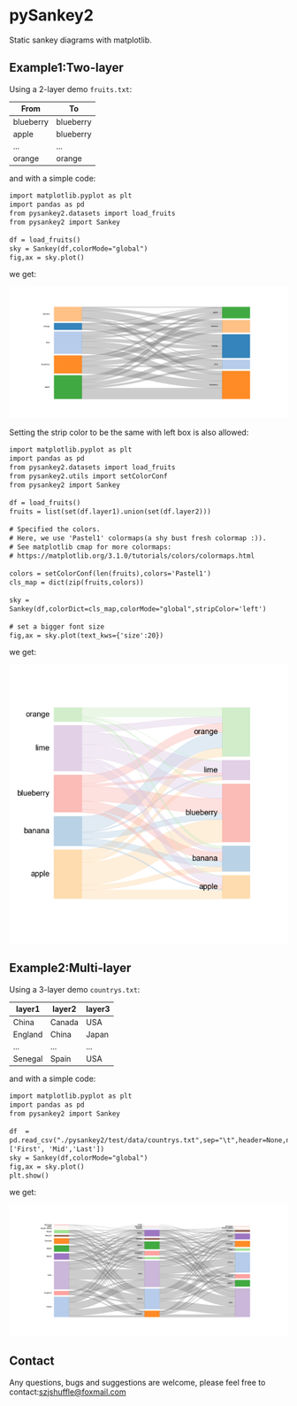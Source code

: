 # pySankey2
Static sankey diagrams with matplotlib. 



## Example1:Two-layer 

Using a 2-layer demo `fruits.txt`:

| From      | To        |
| --------- | --------- |
| blueberry | blueberry |
| apple     | blueberry |
| ...       | ...       |
| orange    | orange    |

and with a simple code:

```
import matplotlib.pyplot as plt
import pandas as pd
from pysankey2.datasets import load_fruits
from pysankey2 import Sankey

df = load_fruits()
sky = Sankey(df,colorMode="global")
fig,ax = sky.plot()
```

we get:

![fruits](./example/fruit_1.png)

Setting the strip color to be the same with left box is also allowed:

```
import matplotlib.pyplot as plt
import pandas as pd
from pysankey2.datasets import load_fruits
from pysankey2.utils import setColorConf
from pysankey2 import Sankey

df = load_fruits()
fruits = list(set(df.layer1).union(set(df.layer2)))

# Specified the colors.
# Here, we use 'Pastel1' colormaps(a shy bust fresh colormap :)).
# See matplotlib cmap for more colormaps:
# https://matplotlib.org/3.1.0/tutorials/colors/colormaps.html

colors = setColorConf(len(fruits),colors='Pastel1')
cls_map = dict(zip(fruits,colors))

sky = Sankey(df,colorDict=cls_map,colorMode="global",stripColor='left')

# set a bigger font size 
fig,ax = sky.plot(text_kws={'size':20})
```

we get:

![fruits](./example/fruit_2.png)





## Example2:Multi-layer

Using a 3-layer demo `countrys.txt`:

| layer1  | layer2 | layer3 |
| ------- | ------ | ------ |
| China   | Canada | USA    |
| England | China  | Japan  |
| ...     | ...    | ...    |
| Senegal | Spain  | USA    |

and with a simple code:

```
import matplotlib.pyplot as plt
import pandas as pd
from pysankey2 import Sankey

df  = pd.read_csv("./pysankey2/test/data/countrys.txt",sep="\t",header=None,names=['First', 'Mid','Last'])
sky = Sankey(df,colorMode="global")
fig,ax = sky.plot()
plt.show()
```

we get:

![countrys](./example/country_1.png)



## Contact

Any  questions, bugs and suggestions are welcome, please feel free to contact:szjshuffle@foxmail.com